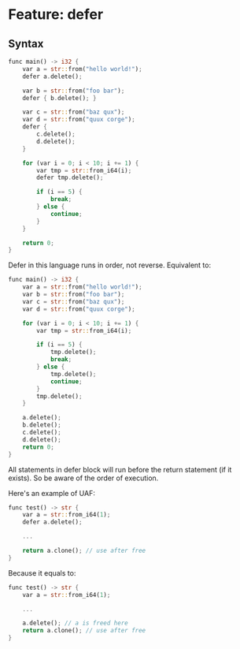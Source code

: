 # Feature: defer

## Syntax

```rust
func main() -> i32 {
    var a = str::from("hello world!");
    defer a.delete();

    var b = str::from("foo bar");
    defer { b.delete(); }

    var c = str::from("baz qux");
    var d = str::from("quux corge");
    defer {
        c.delete();
        d.delete();
    }

    for (var i = 0; i < 10; i += 1) {
        var tmp = str::from_i64(i);
        defer tmp.delete();

        if (i == 5) {
            break;
        } else {
            continue;
        }
    }

    return 0;
}
```

Defer in this language runs in order, not reverse.
Equivalent to:

```rust
func main() -> i32 {
    var a = str::from("hello world!");
    var b = str::from("foo bar");
    var c = str::from("baz qux");
    var d = str::from("quux corge");

    for (var i = 0; i < 10; i += 1) {
        var tmp = str::from_i64(i);

        if (i == 5) {
            tmp.delete();
            break;
        } else {
            tmp.delete();
            continue;
        }
        tmp.delete();
    }

    a.delete();
    b.delete();
    c.delete();
    d.delete();
    return 0;
}
```

All statements in defer block will run before the return statement
(if it exists). So be aware of the order of execution.

Here's an example of UAF:

```rust
func test() -> str {
    var a = str::from_i64(1);
    defer a.delete();

    ...

    return a.clone(); // use after free
}
```

Because it equals to:

```rust
func test() -> str {
    var a = str::from_i64(1);

    ...

    a.delete(); // a is freed here
    return a.clone(); // use after free
}
```
